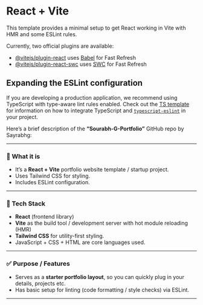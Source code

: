 # React + Vite

This template provides a minimal setup to get React working in Vite with HMR and some ESLint rules.

Currently, two official plugins are available:

- [@vitejs/plugin-react](https://github.com/vitejs/vite-plugin-react/blob/main/packages/plugin-react) uses [Babel](https://babeljs.io/) for Fast Refresh
- [@vitejs/plugin-react-swc](https://github.com/vitejs/vite-plugin-react/blob/main/packages/plugin-react-swc) uses [SWC](https://swc.rs/) for Fast Refresh

## Expanding the ESLint configuration

If you are developing a production application, we recommend using TypeScript with type-aware lint rules enabled. Check out the [TS template](https://github.com/vitejs/vite/tree/main/packages/create-vite/template-react-ts) for information on how to integrate TypeScript and [`typescript-eslint`](https://typescript-eslint.io) in your project.


Here’s a brief description of the **“Sourabh-G-Portfolio”** GitHub repo by Sayrabhg:

---

### 📝 What it is

* It’s a **React + Vite** portfolio website template / startup project.
* Uses Tailwind CSS for styling.
* Includes ESLint configuration.

---

### 🔧 Tech Stack

* **React** (frontend library) 
* **Vite** as the build tool / development server with hot module reloading (HMR) 
* **Tailwind CSS** for utility-first styling. 
* JavaScript + CSS + HTML are core languages used. 

---

### ✅ Purpose / Features

* Serves as a **starter portfolio layout**, so you can quickly plug in your details, projects etc.
* Has basic setup for linting (code formatting / style checks) via ESLint.

---

[1]: https://github.com/Sayrabhg/Sourabh-G-Portfolio "GitHub - Sayrabhg/Sourabh-G-Portfolio: My react startup portfolio project"
